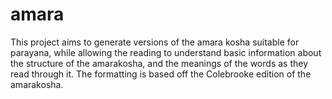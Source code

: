 # amara
This project aims to generate versions of the amara kosha
suitable for parayana, while allowing the reading to 
understand basic information about the structure of the amarakosha,
and the meanings of the words as they read through it. The
formatting is based off the Colebrooke edition of the amarakosha.
